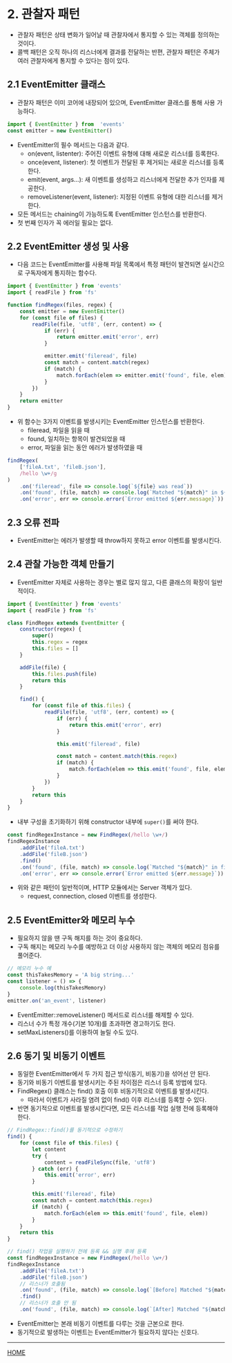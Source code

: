 # 2. 관찰자 패턴

- 관찰자 패턴은 상태 변화가 일어날 때 관찰자에서 통지할 수 있는 객체를 정의하는 것이다.
- 콜백 패턴은 오직 하나의 리스너에게 결과를 전달하는 반편, 관찰자 패턴은 주체가 여러 관찰자에게 통지할 수 있다는 점이 있다.

## 2.1 EventEmitter 클래스

- 관찰자 패턴은 이미 코어에 내장되어 있으며, EventEmitter 클래스를 통해 사용 가능하다.

```js
import { EventEmitter } from  'events'
const emitter = new EventEmitter()
```

- EventEmitter의 필수 메서드는 다음과 같다.
    - on(event, listenter): 주어진 이벤트 유형에 대해 새로운 리스너를 등록한다.
    - once(event, listener): 첫 이벤트가 전달된 후 제거되는 새로운 리스너를 등록한다.
    - emit(event, args...): 새 이벤트를 생성하고 리스너에게 전달한 추가 인자를 제공한다.
    - removeListener(event, listener): 지정된 이벤트 유형에 대한 리스너를 제거한다.
- 모든 메서드는 chaining이 가능하도록 EventEmitter 인스턴스를 반환한다.
- 첫 번째 인자가 꼭 에러일 필요는 없다.

## 2.2 EventEmitter 생성 및 사용

- 다음 코드는 EventEmitter를 사용해 파일 목록에서 특정 패턴이 발견되면 실시간으로 구독자에게 통지하는 함수다.

```js
import { EventEmitter } from 'events'
import { readFile } from 'fs'

function findRegex(files, regex) {
    const emitter = new EventEmitter()
    for (const file of files) {
        readFile(file, 'utf8', (err, content) => {
            if (err) {
                return emitter.emit('error', err)
            }

            emitter.emit('fileread', file)
            const match = content.match(regex)
            if (match) {
                match.forEach(elem => emitter.emit('found', file, elem))
            }
        })
    }
    return emitter
}
```

- 위 함수는 3가지 이벤트를 발생시키는 EventEmitter 인스턴스를 반환한다.
    - fileread, 파일을 읽을 때
    - found, 일치하는 항목이 발견되었을 때
    - error, 파일을 읽는 동안 에러가 발생하였을 때

```js
findRegex(
    ['fileA.txt', 'fileB.json'],
    /hello \w+/g
)
    .on('fileread', file => console.log(`${file} was read`))
    .on('found', (file, match) => console.log(`Matched "${match}" in ${file}`))
    .on('error', err => console.error(`Error emitted ${err.message}`))
```

## 2.3 오류 전파

- EventEmitter는 에러가 발생할 때 throw하지 못하고 error 이벤트를 발생시킨다.

## 2.4 관찰 가능한 객체 만들기

- EventEmitter 자체로 사용하는 경우는 별로 많지 않고, 다른 클래스의 확장이 일반적이다.

```js
import { EventEmitter } from 'events'
import { readFile } from 'fs'

class FindRegex extends EventEmitter {
    constructor(regex) {
        super()
        this.regex = regex
        this.files = []
    }

    addFile(file) {
        this.files.push(file)
        return this
    }

    find() {
        for (const file of this.files) {
            readFile(file, 'utf8', (err, content) => {
                if (err) {
                    return this.emit('error', err)
                }

                this.emit('fileread', file)

                const match = content.match(this.regex)
                if (match) {
                    match.forEach(elem => this.emit('found', file, elem))
                }
            })
        }
        return this
    }
}
```

- 내부 구성을 초기화하기 위해 constructor 내부에 `super()`를 써야 한다.

```js
const findRegexInstance = new FindRegex(/hello \w+/)
findRegexInstance
    .addFile('fileA.txt')
    .addFile('fileB.json')
    .find()
    .on('found', (file, match) => console.log(`Matched "${match}" in file ${file}`))
    .on('error', err => console.error(`Error emitted ${err.message}`))
```

- 위와 같은 패턴이 일반적이며, HTTP 모듈에서는 Server 객체가 있다.
    - request, connection, closed 이벤트를 생성한다.

## 2.5 EventEmitter와 메모리 누수

- 필요하지 않을 땐 구독 해지를 하는 것이 중요하다.
- 구독 해지는 메모리 누수를 예방하고 더 이상 사용하지 않는 객체의 메모리 점유를 풀어준다.

```js
// 메모리 누수 예
const thisTakesMemory = 'A big string...'
const listener = () => {
    console.log(thisTakesMemory)
}
emitter.on('an_event', listener)
```

- EventEmitter::removeListener() 메서드로 리스너를 해제할 수 있다.
- 리스너 수가 특정 개수(기본 10개)를 초과하면 경고하기도 한다.
- setMaxListeners()를 이용하여 늘릴 수도 있다.

## 2.6 동기 및 비동기 이벤트

- 동일한 EventEmitter에서 두 가지 접근 방식(동기, 비동기)을 섞어선 안 된다.
- 동기와 비동기 이벤트를 발생시키는 주된 차이점은 리스너 등록 방법에 있다.
- FindRegex() 클래스는 find() 호출 이후 비동기적으로 이벤트를 발생시킨다.
    - 따라서 이벤트가 사라질 염려 없이 find() 이후 리스너를 등록할 수 있다.
- 반면 동기적으로 이벤트를 발생시킨다면, 모든 리스너를 작업 실행 전에 등록해야 한다.

```js
// FindRegex::find()를 동기적으로 수정하기
find() {
    for (const file of this.files) {
        let content
        try {
            content = readFileSync(file, 'utf8')
        } catch (err) {
            this.emit('error', err)
        }

        this.emit('fileread', file)
        const match = content.match(this.regex)
        if (match) {
            match.forEach(elem => this.emit('found', file, elem))
        }
    }
    return this
}
```

```js
// find() 작업을 실행하기 전에 등록 && 실행 후에 등록
const findRegexInstance = new FindRegex(/hello \w+/)
findRegexInstance
    .addFile('fileA.txt')
    .addFile('fileB.json')
    // 리스너가 호출됨
    .on('found', (file, match) => console.log(`[Before] Matched "${match}" in file ${file}`))
    .find()
    // 리스너가 호출 안 됨
    .on('found', (file, match) => console.log(`[After] Matched "${match}" in file ${file}`))
```

- EventEmitter는 본래 비동기 이벤트를 다루는 것을 근본으로 한다.
- 동기적으로 발생하는 이벤트는 EventEmitter가 필요하지 않다는 신호다.

-----
[HOME](./index.md)
